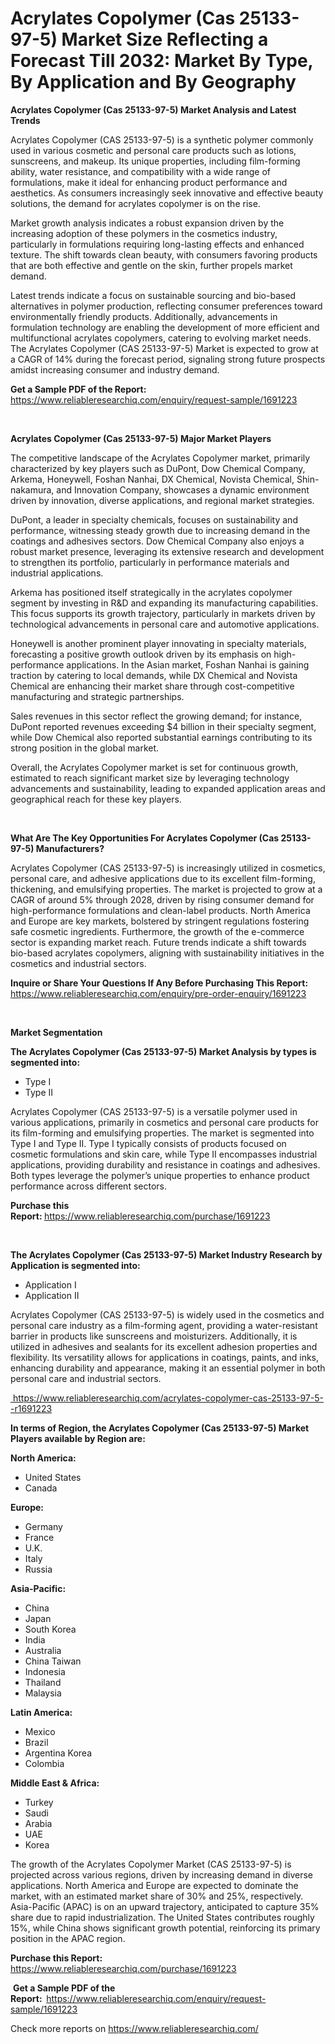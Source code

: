 <p><h1>Acrylates Copolymer (Cas 25133-97-5) Market Size Reflecting a Forecast Till 2032: Market By Type, By Application and By Geography</h1></p><p><strong>Acrylates Copolymer (Cas 25133-97-5) Market Analysis and Latest Trends</strong></p>
<p><p>Acrylates Copolymer (CAS 25133-97-5) is a synthetic polymer commonly used in various cosmetic and personal care products such as lotions, sunscreens, and makeup. Its unique properties, including film-forming ability, water resistance, and compatibility with a wide range of formulations, make it ideal for enhancing product performance and aesthetics. As consumers increasingly seek innovative and effective beauty solutions, the demand for acrylates copolymer is on the rise.</p><p>Market growth analysis indicates a robust expansion driven by the increasing adoption of these polymers in the cosmetics industry, particularly in formulations requiring long-lasting effects and enhanced texture. The shift towards clean beauty, with consumers favoring products that are both effective and gentle on the skin, further propels market demand.</p><p>Latest trends indicate a focus on sustainable sourcing and bio-based alternatives in polymer production, reflecting consumer preferences toward environmentally friendly products. Additionally, advancements in formulation technology are enabling the development of more efficient and multifunctional acrylates copolymers, catering to evolving market needs. The Acrylates Copolymer (CAS 25133-97-5) Market is expected to grow at a CAGR of 14% during the forecast period, signaling strong future prospects amidst increasing consumer and industry demand.</p></p>
<p><strong>Get a Sample PDF of the Report:&nbsp;</strong> <a href="https://www.reliableresearchiq.com/enquiry/request-sample/1691223?utm_campaign=99&utm_medium=2&utm_source=Github&utm_content=ia&utm_term=07012025&utm_id=acrylates-copolymer-cas-25133-97-5">https://www.reliableresearchiq.com/enquiry/request-sample/1691223</a></p>
<p>&nbsp;</p>
<p><strong>Acrylates Copolymer (Cas 25133-97-5) Major Market Players</strong></p>
<p><p>The competitive landscape of the Acrylates Copolymer market, primarily characterized by key players such as DuPont, Dow Chemical Company, Arkema, Honeywell, Foshan Nanhai, DX Chemical, Novista Chemical, Shin-nakamura, and Innovation Company, showcases a dynamic environment driven by innovation, diverse applications, and regional market strategies.</p><p>DuPont, a leader in specialty chemicals, focuses on sustainability and performance, witnessing steady growth due to increasing demand in the coatings and adhesives sectors. Dow Chemical Company also enjoys a robust market presence, leveraging its extensive research and development to strengthen its portfolio, particularly in performance materials and industrial applications.</p><p>Arkema has positioned itself strategically in the acrylates copolymer segment by investing in R&D and expanding its manufacturing capabilities. This focus supports its growth trajectory, particularly in markets driven by technological advancements in personal care and automotive applications.</p><p>Honeywell is another prominent player innovating in specialty materials, forecasting a positive growth outlook driven by its emphasis on high-performance applications. In the Asian market, Foshan Nanhai is gaining traction by catering to local demands, while DX Chemical and Novista Chemical are enhancing their market share through cost-competitive manufacturing and strategic partnerships.</p><p>Sales revenues in this sector reflect the growing demand; for instance, DuPont reported revenues exceeding $4 billion in their specialty segment, while Dow Chemical also reported substantial earnings contributing to its strong position in the global market.</p><p>Overall, the Acrylates Copolymer market is set for continuous growth, estimated to reach significant market size by leveraging technology advancements and sustainability, leading to expanded application areas and geographical reach for these key players.</p></p>
<p>&nbsp;</p>
<p><strong>What Are The Key Opportunities For Acrylates Copolymer (Cas 25133-97-5) Manufacturers?</strong></p>
<p><p>Acrylates Copolymer (CAS 25133-97-5) is increasingly utilized in cosmetics, personal care, and adhesive applications due to its excellent film-forming, thickening, and emulsifying properties. The market is projected to grow at a CAGR of around 5% through 2028, driven by rising consumer demand for high-performance formulations and clean-label products. North America and Europe are key markets, bolstered by stringent regulations fostering safe cosmetic ingredients. Furthermore, the growth of the e-commerce sector is expanding market reach. Future trends indicate a shift towards bio-based acrylates copolymers, aligning with sustainability initiatives in the cosmetics and industrial sectors.</p></p>
<p><strong>Inquire or Share Your Questions If Any Before Purchasing This Report:</strong> <a href="https://www.reliableresearchiq.com/enquiry/pre-order-enquiry/1691223?utm_campaign=99&utm_medium=2&utm_source=Github&utm_content=ia&utm_term=07012025&utm_id=acrylates-copolymer-cas-25133-97-5">https://www.reliableresearchiq.com/enquiry/pre-order-enquiry/1691223</a></p>
<p>&nbsp;</p>
<p><strong>Market Segmentation</strong></p>
<p><strong>The Acrylates Copolymer (Cas 25133-97-5) Market Analysis by types is segmented into:</strong></p>
<p><ul><li>Type I</li><li>Type II</li></ul></p>
<p><p>Acrylates Copolymer (CAS 25133-97-5) is a versatile polymer used in various applications, primarily in cosmetics and personal care products for its film-forming and emulsifying properties. The market is segmented into Type I and Type II. Type I typically consists of products focused on cosmetic formulations and skin care, while Type II encompasses industrial applications, providing durability and resistance in coatings and adhesives. Both types leverage the polymer’s unique properties to enhance product performance across different sectors.</p></p>
<p><strong>Purchase this Report:&nbsp;</strong><a href="https://www.reliableresearchiq.com/purchase/1691223?utm_campaign=99&utm_medium=2&utm_source=Github&utm_content=ia&utm_term=07012025&utm_id=acrylates-copolymer-cas-25133-97-5">https://www.reliableresearchiq.com/purchase/1691223</a></p>
<p>&nbsp;</p>
<p><strong>The Acrylates Copolymer (Cas 25133-97-5) Market Industry Research by Application is segmented into:</strong></p>
<p><ul><li>Application I</li><li>Application II</li></ul></p>
<p><p>Acrylates Copolymer (CAS 25133-97-5) is widely used in the cosmetics and personal care industry as a film-forming agent, providing a water-resistant barrier in products like sunscreens and moisturizers. Additionally, it is utilized in adhesives and sealants for its excellent adhesion properties and flexibility. Its versatility allows for applications in coatings, paints, and inks, enhancing durability and appearance, making it an essential polymer in both personal care and industrial sectors.</p></p>
<p><a href="https://www.reliableresearchiq.com/acrylates-copolymer-cas-25133-97-5--r1691223?utm_campaign=99&utm_medium=2&utm_source=Github&utm_content=ia&utm_term=07012025&utm_id=acrylates-copolymer-cas-25133-97-5">&nbsp;https://www.reliableresearchiq.com/acrylates-copolymer-cas-25133-97-5--r1691223</a></p>
<p><strong>In terms of Region, the Acrylates Copolymer (Cas 25133-97-5) Market Players available by Region are:</strong></p>
<p>
    <p> <strong> North America: </strong>
        <ul>
            <li>United States</li>
            <li>Canada</li>
        </ul>
        </p> 
    <p> <strong> Europe: </strong>
        <ul>
            <li>Germany</li>
            <li>France</li>
            <li>U.K.</li>
            <li>Italy</li>
            <li>Russia</li>
        </ul>
        </p> 
    <p> <strong> Asia-Pacific: </strong>
        <ul>
            <li>China</li>
            <li>Japan</li>
            <li>South Korea</li>
            <li>India</li>
            <li>Australia</li>
            <li>China Taiwan</li>
            <li>Indonesia</li>
            <li>Thailand</li>
            <li>Malaysia</li>
        </ul>
        </p> 
    <p> <strong> Latin America: </strong>
        <ul>
            <li>Mexico</li>
            <li>Brazil</li>
            <li>Argentina Korea</li>
            <li>Colombia</li>
        </ul>
        </p> 
    <p> <strong> Middle East & Africa: </strong>
        <ul>
            <li>Turkey</li>
            <li>Saudi</li>
            <li>Arabia</li>
            <li>UAE</li>
            <li>Korea</li>
        </ul>
    </p>
    </p>
<p><p>The growth of the Acrylates Copolymer Market (CAS 25133-97-5) is projected across various regions, driven by increasing demand in diverse applications. North America and Europe are expected to dominate the market, with an estimated market share of 30% and 25%, respectively. Asia-Pacific (APAC) is on an upward trajectory, anticipated to capture 35% share due to rapid industrialization. The United States contributes roughly 15%, while China shows significant growth potential, reinforcing its primary position in the APAC region.</p></p>
<p><strong>Purchase this Report: </strong><a href="https://www.reliableresearchiq.com/purchase/1691223?utm_campaign=99&utm_medium=2&utm_source=Github&utm_content=ia&utm_term=07012025&utm_id=acrylates-copolymer-cas-25133-97-5">https://www.reliableresearchiq.com/purchase/1691223</a></p>
<p>&nbsp;<strong>Get a Sample PDF of the Report:&nbsp;&nbsp;</strong><a href="https://www.reliableresearchiq.com/enquiry/request-sample/1691223?utm_campaign=99&utm_medium=2&utm_source=Github&utm_content=ia&utm_term=07012025&utm_id=acrylates-copolymer-cas-25133-97-5">https://www.reliableresearchiq.com/enquiry/request-sample/1691223</a></p>
<p><strong></strong></p>
<p>Check more reports on <a href="https://www.reliableresearchiq.com/?utm_campaign=99&utm_medium=2&utm_source=Github&utm_content=ia&utm_term=07012025&utm_id=acrylates-copolymer-cas-25133-97-5">https://www.reliableresearchiq.com/</a></p>